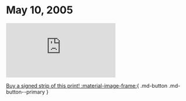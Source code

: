 # May 10, 2005

![](https://www.achewood.com/comic.php?date=05102005)

[Buy a signed strip of this print! :material-image-frame:](https://achewood-holiday-pop-up.myshopify.com/products/strip#05102005){ .md-button .md-button--primary }
